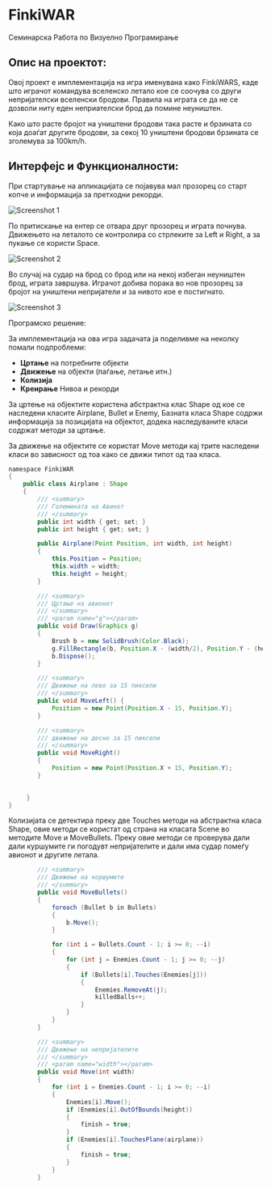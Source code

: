 # FinkiWAR

Семинарска Работа по Визуелно Програмирање

## Опис на проектот: 
Овој проект е  имплементација на игра именувана како FinkiWARS, каде што играчот командува вселенско летало кое се соочува со други непријателски вселенски бродови. Правила на играта се да не се дозволи ниту еден неприателски брод да помине неуништен.

Како што расте бројот на уништени бродови така расте и брзината со која доаѓат другите бродови, за секој 10 уништени бродови брзината се зголемува за 100km/h.

## Интерфејс и Функционалности:
При стартување на апликацијата се појавува мал прозорец со старт копче и информација за претходни рекорди.


![Screenshot 1](http://i.imgur.com/ONhxANf.png)


По притискање на ентер се отвара друг прозорец и играта почнува. Движењето на леталото се контролира со стрлеките за Left и Right, а за пукање се користи Space.

![Screenshot 2](http://i.imgur.com/c8sLjuP.png)
 

Во случај на судар на брод со брод или на некој избеган неуништен брод, играта завршува. Играчот добива порака во нов прозорец за бројот на уништени непријатели и за нивото кое е постигнато.


![Screenshot 3](http://i.imgur.com/6iTe0QQ.png)

Програмско решение:

За имплементација на ова игра задачата ја поделивме на неколку помали подпроблеми:
- **Цртање** на потребните објекти
- **Движење** на објекти (паѓање, летање итн.)
- **Колизија** 
- **Креирање** Нивоа и рекорди


За цртење на објектите користена абстрактна клас Shape од кое се наследени класите Airplane, Bullet и Enemy, Базната класа Shape содржи информација за позицијата на објектот, додека наследуваните класи содржат методи за цртање.

За движење на објектите се користат Моve методи кај трите наследени класи во зависност од тоа како се движи типот од таа класа.
```java
namespace FinkiWAR
{
    public class Airplane : Shape
    {
        /// <summary>
        /// Големината на Авинот
        /// </summary>
        public int width { get; set; }
        public int height { get; set; }

        public Airplane(Point Position, int width, int height)
        {
            this.Position = Position;
            this.width = width;
            this.height = height;
        }

        /// <summary>
        /// Цртање на авионот
        /// </summary>
        /// <param name="g"></param>
        public void Draw(Graphics g)
        {
            Brush b = new SolidBrush(Color.Black);
            g.FillRectangle(b, Position.X - (width/2), Position.Y - (height/2), width, height);
            b.Dispose();
        }

        /// <summary>
        /// Движење на лево за 15 пиксели
        /// </summary>
        public void MoveLeft() {
            Position = new Point(Position.X - 15, Position.Y);
        }

        /// <summary>
        /// движење на десно за 15 пиксели
        /// </summary>
        public void MoveRight()
        {
            Position = new Point(Position.X + 15, Position.Y);
        }

        
     }
}

```
Колизијата се детектира преку две Touches методи на абстрактна класа Shape, овие методи се користат од страна на класата Scene во методите  Моve и МоveBullets. Преку овие методи се проверува дали дали куршумите ги погодувт непријателите и дали има судар помеѓу авионот и другите летала.

```java
        /// <summary>
        /// Движење на коршумите
        /// </summary>
        public void MoveBullets()
        {
            foreach (Bullet b in Bullets)
            {
                b.Move();
            }

            for (int i = Bullets.Count - 1; i >= 0; --i)
            {
                for (int j = Enemies.Count - 1; j >= 0; --j)
                {
                    if (Bullets[i].Touches(Enemies[j]))
                    {
                        Enemies.RemoveAt(j);
                        killedBalls++;
                    }
                }
            }
        }

        /// <summary>
        /// Движење на непријателите
        /// </summary>
        /// <param name="width"></param>
        public void Move(int width)
        {
            for (int i = Enemies.Count - 1; i >= 0; --i)
            {
                Enemies[i].Move();
                if (Enemies[i].OutOfBounds(height))
                {
                    finish = true;
                }
                if (Enemies[i].TouchesPlane(airplane))
                {
                    finish = true;
                }
            }
        }

```










